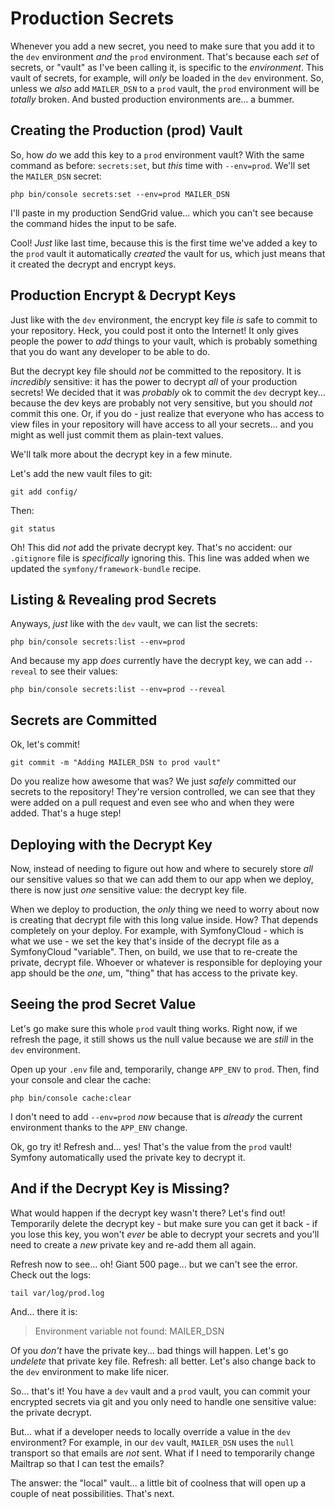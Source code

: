 # Production Secrets

Whenever you add a new secret, you need to make sure that you add it to the `dev`
environment *and* the `prod` environment. That's because each *set* of secrets,
or "vault" as I've been calling it, is specific to the *environment*. This vault
of secrets, for example, will *only* be loaded in the `dev` environment. So,
unless we *also* add `MAILER_DSN` to a `prod` vault, the `prod` environment will
be *totally* broken. And busted production environments are... a bummer.

## Creating the Production (prod) Vault

So, how *do* we add this key to a `prod` environment vault? With the same command
as before: `secrets:set`, but *this* time with `--env=prod`. We'll set the
`MAILER_DSN` secret:

```terminal-silent
php bin/console secrets:set --env=prod MAILER_DSN
```

I'll paste in my production SendGrid value... which you can't see because the
command hides the input to be safe.

Cool! *Just* like last time, because this is the first time we've added a key to
the `prod` vault it automatically *created* the vault for us, which just means
that it created the decrypt and encrypt keys.

## Production Encrypt & Decrypt Keys

Just like with the `dev` environment, the encrypt key file *is* safe to commit
to your repository. Heck, you could post it onto the Internet! It only gives people
the power to *add* things to your vault, which is probably something that you do
want any developer to be able to do.

But the decrypt key file should *not* be committed to the repository. It is
*incredibly* sensitive: it has the power to decrypt *all* of your production
secrets! We decided that it was *probably* ok to commit the `dev` decrypt key...
because the dev keys are probably not very sensitive, but you should *not* commit
this one. Or, if you do - just realize that everyone who has access to view files
in your repository will have access to all your secrets... and you might as well
just commit them as plain-text values.

We'll talk more about the decrypt key in a few minute.

Let's add the new vault files to git:

```terminal
git add config/
```

Then:

```terminal
git status
```

Oh! This did *not* add the private decrypt key. That's no accident: our `.gitignore`
file is *specifically* ignoring this. This line was added when we updated the
`symfony/framework-bundle` recipe.

## Listing & Revealing prod Secrets

Anyways, *just* like with the `dev` vault, we can list the secrets:

```terminal
php bin/console secrets:list --env=prod
```

And because my app *does* currently have the decrypt key, we can add `--reveal`
to see their values:

```terminal-silent
php bin/console secrets:list --env=prod --reveal
```

## Secrets are Committed

Ok, let's commit!

```terminal
git commit -m "Adding MAILER_DSN to prod vault"
```

Do you realize how awesome that was? We just *safely* committed our secrets to
the repository! They're version controlled, we can see that they were added on
a pull request and even see who and when they were added. That's a huge step!

## Deploying with the Decrypt Key

Now, instead of needing to figure out how and where to securely store *all* our
sensitive values so that we can add them to our app when we deploy, there is now
just *one* sensitive value: the decrypt key file.

When we deploy to production, the *only* thing we need to worry about now is
creating that decrypt file with this long value inside. How? That depends completely
on your deploy. For example, with SymfonyCloud - which is what we use - we set
the key that's inside of the decrypt file as a SymfonyCloud "variable". Then, on
build, we use that to re-create the private, decrypt file. Whoever or whatever is
responsible for deploying your app should be the *one*, um, "thing" that has access
to the private key.

## Seeing the prod Secret Value

Let's go make sure this whole `prod` vault thing works. Right now, if we refresh
the page, it still shows us the null value because we are *still* in the `dev`
environment.

Open up your `.env` file and, temporarily, change `APP_ENV` to `prod`. Then, find
your console and clear the cache:

```terminal
php bin/console cache:clear
```

I don't need to add `--env=prod` *now* because that is *already* the current
environment thanks to the `APP_ENV` change.

Ok, go try it! Refresh and... yes! That's the value from the `prod` vault! Symfony
automatically used the private key to decrypt it.

## And if the Decrypt Key is Missing?

What would happen if the decrypt key wasn't there? Let's find out! Temporarily
delete the decrypt key - but make sure you can get it back - if you lose this
key, you won't *ever* be able to decrypt your secrets and you'll need to create
a *new* private key and re-add them all again.

Refresh now to see... oh! Giant 500 page... but we can't see the error. Check
out the logs:

```terminal
tail var/log/prod.log
```

And... there it is:

> Environment variable not found: MAILER_DSN

Of you *don't* have the private key... bad things will happen. Let's go
*undelete* that private key file. Refresh: all better. Let's also change back to
the `dev` environment to make life nicer.

So... that's it! You have a `dev` vault and a `prod` vault, you can commit your
encrypted secrets via git and you only need to handle one sensitive value: the
private decrypt.

But... what if a developer needs to locally override a value in the `dev`
environment? For example, in our `dev` vault, `MAILER_DSN` uses the `null` transport
so that emails are *not* sent. What if I need to temporarily change Mailtrap so
that I can test the emails?

The answer: the "local" vault... a little bit of coolness that will open up a
couple of neat possibilities. That's next.
